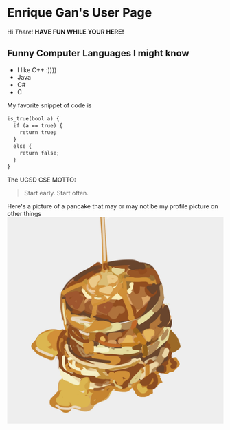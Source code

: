 # Enrique Gan's User Page 
Hi *There*!
**HAVE FUN WHILE YOUR HERE!**

## Funny Computer Languages I might know
* I like C++ :))))
* Java
* C#
* C

My favorite snippet of code is
```
is_true(bool a) {
  if (a == true) {
    return true;
  }
  else {
    return false;
  }
}

```

The UCSD CSE MOTTO:
> Start early. Start often.

Here's a picture of a pancake that may or may not be my profile picture on other things
![pancake](/panckace.jpeg)

